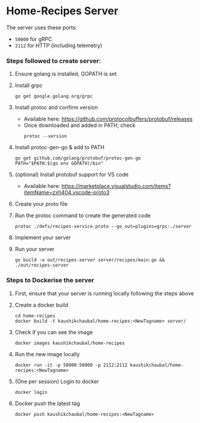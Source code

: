 # Home-Recipes Server 

The server uses these ports:
* `50000` for gRPC
* `2112` for HTTP (including telemetry)

### Steps followed to create server:

1. Ensure golang is installed, GOPATH is set

2. Install grpc
    ```
    go get google.golang.org/grpc
    ```

3. Install protoc and confirm version
    * Available here: https://github.com/protocolbuffers/protobuf/releases
    * Once downloaded and added in PATH, check
        ```
        protoc --version
        ```

4. Install protoc-gen-go & add to PATH
    ```
    go get github.com/golang/protobuf/protoc-gen-go
    PATH="$PATH:$(go env GOPATH)/bin"
    ```

5. (optional) Install protobuf support for VS code
    * Available here: https://marketplace.visualstudio.com/items?itemName=zxh404.vscode-proto3

6. Create your proto file

7. Run the protoc command to create the generated code
    ```
    protoc ./defs/recipes-service.proto --go_out=plugins=grpc:./server
    ```

7. Implement your server

8. Run your server
    ```
    go build -o out/recipes-server server/recipes/main.go && ./out/recipes-server
    ```

### Steps to Dockerise the server

1. First, ensure that your server is running locally following the steps above

2. Create a docker build
    ```
    cd home-recipes
    docker build -t kaushikchaubal/home-recipes:<NewTagname> server/
    ```

3. Check if you can see the image
    ```
    docker images kaushikchaubal/home-recipes
    ```

4. Run the new image locally
    ```
    docker run -it -p 50000:50000 -p 2112:2112 kaushikchaubal/home-recipes:<NewTagname>
    ```

5. (One per session) Login to docker
    ```
    docker login
    ```

6. Docker push the latest tag
    ```
    docker push kaushikchaubal/home-recipes:<NewTagname>
    ```
